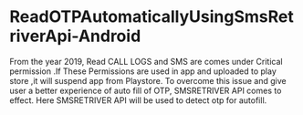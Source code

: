 # ReadOTPAutomaticallyUsingSmsRetriverApi-Android


From the year 2019, Read CALL LOGS and  SMS are comes under Critical permission .If These Permissions are used in app and uploaded to play store ,it will suspend app from Playstore.
To overcome this issue and give user a better experience of auto fill of OTP, SMSRETRIVER API comes to effect.
Here SMSRETRIVER API will be used to detect otp for autofill.
